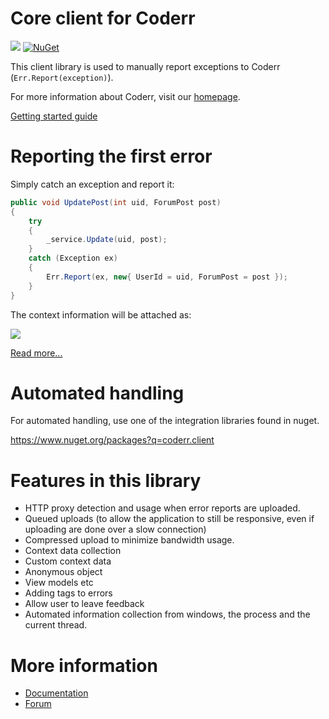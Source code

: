 Core client for Coderr
======================

![](https://1tcompany.visualstudio.com/_apis/public/build/definitions/75570083-b1ef-4e78-88e2-5db4982f756c/4/badge) [![NuGet](https://img.shields.io/nuget/dt/codeRR.Client.svg?style=flat-square)]()

This client library is used to manually report exceptions to Coderr (`Err.Report(exception)`).

For more information about Coderr, visit our [homepage](https://coderr.io).

[Getting started guide](https://coderr.io/documentation/getting-started/)

# Reporting the first error

Simply catch an exception and report it:

```csharp
public void UpdatePost(int uid, ForumPost post)
{
	try
	{
		_service.Update(uid, post);
	}
	catch (Exception ex)
	{
		Err.Report(ex, new{ UserId = uid, ForumPost = post });
	}
}
```

The context information will be attached as:

![](https://coderrio/images/features/custom-context.png)

[Read more...](https://coderrio/features/)


# Automated handling

For automated handling, use one of the integration libraries found in nuget.

https://www.nuget.org/packages?q=coderr.client

#  Features in this library

* HTTP proxy detection and usage when error reports are uploaded.
* Queued uploads (to allow the application to still be responsive, even if uploading are done over a slow connection)
* Compressed upload to minimize bandwidth usage.
* Context data collection
* Custom context data
 * Anonymous object
 * View models etc
* Adding tags to errors
* Allow user to leave feedback
* Automated information collection from windows, the process and the current thread.

# More information

* [Documentation](https://coderr.io/documentation/client/libraries/)
* [Forum](http://discuss.coderr.io)
